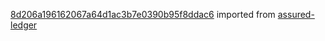 [8d206a196162067a64d1ac3b7e0390b95f8ddac6](https://github.com/insolar/assured-ledger/commit/8d206a196162067a64d1ac3b7e0390b95f8ddac6) imported from [assured-ledger](https://github.com/insolar/assured-ledger)
